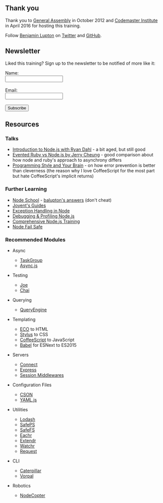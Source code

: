## Thank you

Thank you to [General Assembly](http://generalassemb.ly/) in October 2012 and [Codemaster Institute](http://www.codemasterinstitute.com) in April 2016 for hosting this training.

Follow [Benjamin Lupton](http://balupton.com) on [Twitter](https://twitter.com/balupton) and [GitHub](https://github.com/balupton).


## Newsletter

Liked this training? Sign up to the newsletter to be notified of more like it:

<form action="http://bevry.createsend.com/t/r/s/jrikei/" method="post" id="subForm">
	<label for="name">Name:</label><br />
	<input type="text" name="cm-name" id="name" /><br /><br/>
	<label for="jrikei-jrikei">Email:</label><br/>
	<input type="text" name="cm-jrikei-jrikei" id="jrikei-jrikei" /><br /><br/>
	<input type="submit" value="Subscribe" class="btn" />
</form>


## Resources

### Talks

- [Introduction to Node.js with Ryan Dahl](http://www.youtube.com/watch?v=jo_B4LTHi3I) - a bit aged, but still good
- [Evented Ruby vs Node.js by Jerry Cheung](http://www.youtube.com/watch?v=jo_B4LTHi3I) - good comparison about how node and ruby's approach to asynchrony differs
- [Programming Style and Your Brain](http://www.youtube.com/watch?v=prAwkQt3ARg) - on how error prevention is better than cleverness (the reason why I love CoffeeScript for the most part but hate CoffeeScript's implicit returns)

### Further Learning

- [Node School](http://nodeschool.io) - [balupton's answers](https://github.com/balupton/nodeschools) (don't cheat)
- [Joyent's Guides](https://www.joyent.com/developers/node)
- [Exception Handling in Node](http://stackoverflow.com/a/7313005/130638)
- [Debugging & Profiling Node.js](http://stackoverflow.com/a/16512303/130638)
- [Comprehensive Node.js Training](https://gist.github.com/balupton/8d5dda4cd1c72490cdc354e00d528a9e)
- [Node Fail Safe](https://github.com/bevry/nodefailsafe)

### Recommended Modules

- Async
	- [TaskGroup](https://github.com/bevry/taskgroup)
	- [Async.js](https://github.com/caolan/async)

- Testing
	- [Joe](https://github.com/bevry/joe)
	- [Chai](http://chaijs.com/)

- Querying
	- [QueryEngine](https://github.com/bevry/query-engine/)

- Templating
	- [ECO](https://github.com/sstephenson/eco) to HTML
	- [Stylus](http://learnboost.github.com/stylus/) to CSS
	- [CoffeeScript](http://coffeescript.org/) to JavaScript
	- [Babel](https://babeljs.io) for ESNext to ES2015

- Servers
	- [Connect](http://www.senchalabs.org/connect/)
	- [Express](http://expressjs.com)
	- [Session Middlewares](http://stackoverflow.com/a/13049549/130638)

- Configuration Files
	- [CSON](https://github.com/bevry/cson)
	- [YAML.js](https://github.com/jeremyfa/yaml.js)

- Utilities
	- [Lodash](https://lodash.com)
	- [SafePS](https://github.com/bevry/safeps)
	- [SafeFS](https://github.com/bevry/safefs)
	- [Eachr](https://github.com/bevry/eachr)
	- [Extendr](https://github.com/bevry/extendr)
	- [Watchr](https://github.com/bevry/watchr)
	- [Request](https://github.com/mikeal/request)

- CLI
	- [Caterpillar](https://github.com/bevry/caterpillar)
	- [Vorpal](http://vorpal.js.org)

- Robotics
	- [NodeCopter](http://nodecopter.com/)

